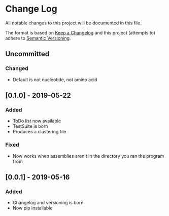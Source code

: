 # Change Log
All notable changes to this project will be documented in this file.

The format is based on [Keep a Changelog](http://keepachangelog.com/)
and this project (attempts to) adhere to [Semantic Versioning](http://semver.org/).

## Uncommitted
### Changed
- Default is not nucleotide, not amino acid

## [0.1.0] - 2019-05-22
### Added
- ToDo list now available
- TestSuite is born
- Produces a clustering file

### Fixed
- Now works when assemblies aren't in the directory you ran the program from

## [0.0.1] - 2019-05-16
### Added
- Changelog and versioning is born
- Now pip installable
